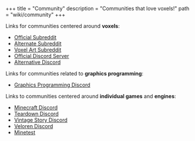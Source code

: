 +++
title = "Community"
description = "Communities that love voxels!"
path = "wiki/community"
+++

Links for communities centered around **voxels**:
- [Official Subreddit](https://www.reddit.com/r/VoxelGameDev)
- [Alternate Subreddit](https://www.reddit.com/r/VolumeRendering)
- [Voxel Art Subreddit](https://www.reddit.com/r/VoxelArt)
- [Official Discord Server](https://voxelgamedev.com/)
- [Alternative Discord](https://discord.gg/keqQPqzuzE)

Links for communities related to **graphics programming**:
- [Graphics Programming Discord](https://discord.gg/6mgNGk7)

Links to communities centered around **individual games** and **engines**:
- [Minecraft Discord](https://discord.gg/minecraft)
- [Teardown Discord](https://discord.gg/teardown)
- [Vintage Story Discord](https://discord.gg/CkJjdrB)
- [Veloren Discord](https://discord.gg/ecUxc9N)
- [Minetest](https://www.minetest.net/get-involved/)
